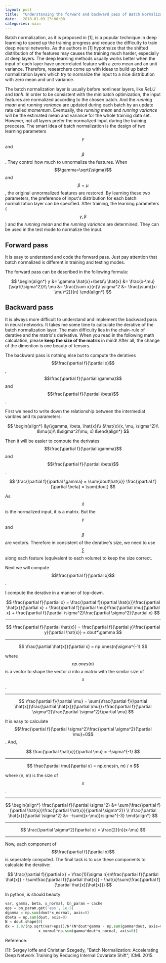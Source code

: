 ```yaml
---
layout: post
title:  "Understansing the forward and backward pass of Batch Normalization"
date:   2018-01-09 23:00:00
categories: main
---
```


Batch normalization, as it is proposed in [1], is a popular technique in deep learning to speed up the training progress and reduce the difficulty to train deep neural networks. As the authors in [1] hypothsize that the shifted distribution of the features may causes the training much harder, especially at deep layers. The deep learning methods usually works better when the input of each layer have uncorrelated feature with a zero mean and an unit variance. Therefore, researchers come up with ideas to build up batch normalization layers which try to normalize the input to a nice distribution with zero mean and unit variance. 

The batch normalization layer is usually before nonlinear layers, like *ReLU* and *tanh*. In order to be consistent with the minibatch optimization, the input features are normalized according to the chosen batch. And the *running mean* and *running variance* are updated during each batch by an update rate called *momentum*. Eventually, the *running mean* and *running variance* will be the estimated mean and variance for the whole training data set. However, not all layers prefer the normalized input during the training preocess. The smart idea of batch normalization is the design of two learning parameters $$\gamma$$ and $$\beta$$. They control how much to unnormalize the features. When $$\gamma=\sqrt{\sigma}$$ and $$\beta=\mu$$, the original unnormalized features are restored. By learning these two parameters, the preference of input's distribution for each batch normalization layer can be specified. After training, the learning parameters ($$\gamma, \beta$$) and the *running mean* and the *running variance* are determined. They can be used in the test mode to normalize the input.

## Forward pass

It is easy to understand and code the forward pass. Just pay attention that batch normalized is different in training and testing modes.

The forward pass can be described in the following formula:

$$
\begin{align*}
y &= \gamma \hat{x}+\beta\\
\hat{x} &= \frac{x-\mu}{\sqrt{\sigma^2}}\\
\mu &= \frac{\sum x}{n}\\
\sigma^2 &= \frac{\sum{(x-\mu)^2}}{n}
\end{align*}
$$

## Backward pass

It is always more difficult to understand and implement the backward pass in neural networks. It takes me some time to calculate the derative of the batch normalization layer. The main difficulty lies in the chain-rule of derative and the matrix's derivative. When you read in the following math calculation, please **keep the size of the matrix** in mind! After all, the change of the dimention is one beauty of tensors.

The backward pass is nothing else but to compute the deratives $$\frac{\partial f}{\partial x}$$, $$\frac{\partial f}{\partial \gamma}$$ and $$\frac{\partial f}{\partial \beta}$$.

First we need to write down the relationship between the intermediat varibles and its parameters:

$$
\begin{align*}
&y(\gamma, \beta, \hat{x})\\
&\hat{x}(x, \mu, \sigma^2)\\
&\mu(x)\\
&\sigma^2(\mu, x)
&\end{align*}
$$

Then it will be easier to compute the derivates $$\frac{\partial f}{\partial \gamma}$$ and $$\frac{\partial f}{\partial \beta}$$.

$$
\frac{\partial f}{\partial \gamma} = \sum{dout\hat{x}}
\frac{\partial f}{\partial \beta} = \sum{dout}
$$

As $$\hat{x}$$ is the normalized input, it is a matrix. But the $$\gamma$$ and $$\beta$$ are vectors. Therefore in consistent of the derative's size, we need to use $$\sum$$ along each feature (equivalent to each volume) to keep the size correct.

Next we will compute $$\frac{\partial f}{\partial x}$$.

I compute the derative in a manner of top-down.

$$
\frac{\partial f}{\partial x} = \frac{\partial f}{\partial \hat{x}}\frac{\partial \hat{x}}{\partial x} + \frac{\partial f}{\partial \mu}\frac{\partial \mu}{\partial x} + \frac{\partial f}{\partial \sigma^2}\frac{\partial \sigma^2}{\partial x}
$$

---

$$
\frac{\partial f}{\partial \hat{x}} = \frac{\partial f}{\partial y}\frac{\partial y}{\partial \hat{x}} = dout*\gamma
$$

---

$$
\frac{\partial \hat{x}}{\partial x} = np.ones(n)\sigma^{-1}
$$

where $$np.ones(n)$$ is a vector to shape the vector $\sigma$ into a matrix with the similar size of $$x$$.

---

$$
\frac{\partial f}{\partial \mu} = \sum{\frac{\partial f}{\partial \hat{x}}\frac{\partial \hat{x}}{\partial \mu}}+\frac{\partial f}{\partial \sigma^2}\frac{\partial \sigma^2}{\partial \mu}
$$

It is easy to calculate $$\frac{\partial f}{\partial \sigma^2}\frac{\partial \sigma^2}{\partial \mu}=0$$. And,

$$
\frac{\partial \hat{x}}{\partial \mu} = -\sigma^{-1}
$$

---

$$
\frac{\partial \mu}{\partial x} = np.ones(n, m) / n
$$

where (n, m) is the size of $$x$$.

---

$$
\begin{align*}
\frac{\partial f}{\partial \sigma^2} &= \sum{\frac{\partial f}{\partial \hat{x}}\frac{\partial \hat{x}}{\partial \sigma^2}} \\
\frac{\partial \hat{x}}{\partial \sigma^2} &= -\sum{(x-\mu)}\sigma^{-3}
\end{align*}
$$

---

$$
\frac{\partial \sigma^2}{\partial x} = \frac{2}{n}(x-\mu)
$$

---

Now, each component of $$\frac{\partial f}{\partial x}$$ is seperately computed. The final task is to use these components to calculate the derative:

$$
\frac{\partial f}{\partial x} = \frac{1}{\sigma n}(n\frac{\partial f}{\partial \hat{x}} - \sum\frac{\partial f}{\partial \hat{x}} - \hat{x}\sum{\frac{\partial f}{\partial \hat{x}}\hat{x}})
$$

In python, is should beauty

```python
var, gamma, beta, x_normal, bn_param = cache
eps = bn_param.get('eps', 1e-5)
dgamma = np.sum(dout*x_normal, axis=0)
dbeta = np.sum(dout, axis=0)
N = dout.shape[0]
dx = 1.0/(np.sqrt(var+eps))/N*(N*dout*gamma - np.sum(gamma*dout, axis=0) -
               x_normal*np.sum(gamma*dout*x_normal, axis=0))
```

Reference:

[1]: Sergey Ioffe and Christian Szegedy, "Batch Normalization: Accelerating Deep Network Training by Reducing Internal Covariate Shift", ICML 2015.